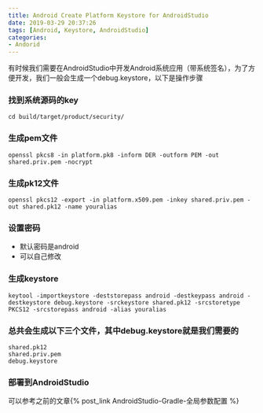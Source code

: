 ```yaml
---
title: Android Create Platform Keystore for AndroidStudio
date: 2019-03-29 20:37:26
tags: [Android, Keystore, AndroidStudio]
categories: 
- Andorid
---
```


有时候我们需要在AndroidStudio中开发Android系统应用（带系统签名），为了方便开发，我们一般会生成一个debug.keystore，以下是操作步骤

### 找到系统源码的key
```
cd build/target/product/security/
```

### 生成pem文件
```
openssl pkcs8 -in platform.pk8 -inform DER -outform PEM -out shared.priv.pem -nocrypt
```

### 生成pk12文件
```
openssl pkcs12 -export -in platform.x509.pem -inkey shared.priv.pem -out shared.pk12 -name youralias
```

### 设置密码
* 默认密码是android
* 可以自己修改

### 生成keystore
```
keytool -importkeystore -deststorepass android -destkeypass android -destkeystore debug.keystore -srckeystore shared.pk12 -srcstoretype PKCS12 -srcstorepass android -alias youralias
```

### 总共会生成以下三个文件，其中debug.keystore就是我们需要的
```
shared.pk12
shared.priv.pem
debug.keystore
```

### 部署到AndroidStudio
可以参考之前的文章{% post_link AndroidStudio-Gradle-全局参数配置 %}

